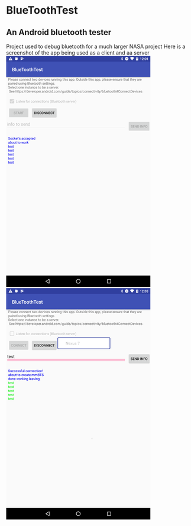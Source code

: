 # BlueToothTest
## An Android bluetooth tester

Project used to debug bluetooth for a much larger NASA project
Here is a screenshot of the app being used as a client and aa server<br/>
![My image](https://github.com/kperkins411/BlueToothTest/blob/master/artwork/22.png)
![My image](https://github.com/kperkins411/BlueToothTest/blob/master/artwork/33.png)
